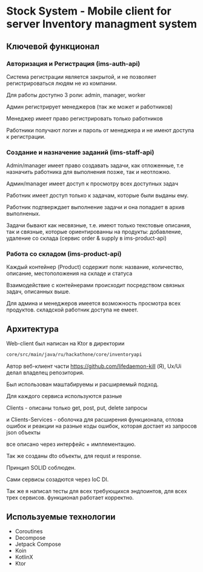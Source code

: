 # Stock System - Mobile client for server Inventory managment system

## Ключевой функционал
### Авторизация и Регистрация (ims-auth-api)
Система регистрации является закрытой, и не позволяет регистрироваться людям не из компании.

Для работы доступно 3 роли: admin, manager, worker

Админ регистрирует менеджеров (так же может и работников)

Менеджер имеет право регистрировать только работников

Работники получают логин и пароль от менеджера и не имеют доступа к регистрации.

### Создание и назначение заданий (ims-staff-api)
Admin/manager имеет право создавать задачи, как отложенные, т.е назначить работника для выполнения позже, так и неотложно.

Админ/manager имеет доступ к просмотру всех доступных задач


Работник имеет доступ только к задачам, которые были выданы ему.

Работник подтверждает выполнение задачи и она попадает в архив выполненых.

Задачи бывают как несвязные, т.е. имеют только текстовые описания, так и связные, которые ориентированны на продукты: добавление, удаление со склада (сервис order & supply в ims-product-api)

### Работа со складом (ims-product-api)
Каждый контейнер (Product) содержит поля: название, количество, описание, местоположения на складе и статуса

Взаимодействие с контейнерами происходит посредством связных задач, описанных выше.

Для админа и менеджеров имеется возможность просмотра всех продуктов. складской работник доступа не емеет.

## Архитектура
Web-client был написан на Ktor в директории 
```cmd
core/src/main/java/ru/hackathone/core/inventoryapi
```
Автор веб-клиент части https://github.com/lifedaemon-kill (Я), Ux/Ui делал владелец репозитория.

Был использован маштабируемы и расширяемый подход.

Для каждого сервиса используются разные 

Clients - описаны только get, post, put, delete запросы

и Clients-Services - оболочка для расширения функционала, отлова ошибок и реакции на разные коды ошибок, которая достает из запросов json объекты

все описано через интерфейс + имплементацию.

Так же созданы dto объекты, для requst и response.

Принцип SOLID соблюден.

Сами сервисы созадются через IoC DI.

Так же я написал тесты для всех требующихся эндпоинтов, для всех трех сервисов. функционал работает корректно.

## Используемые технологии

- Coroutines
- Decompose
- Jetpack Compose
- Koin
- KotlinX
- Ktor
